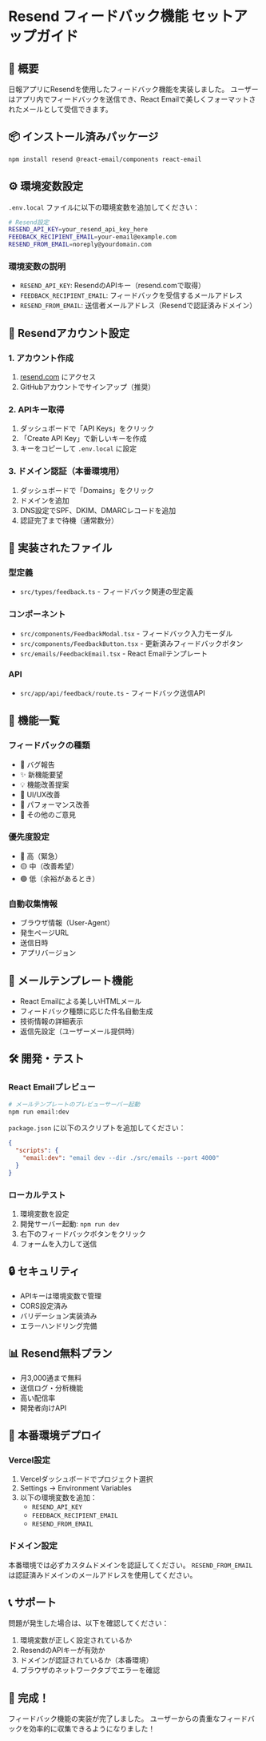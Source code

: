 # Resend フィードバック機能 セットアップガイド

## 🚀 概要

日報アプリにResendを使用したフィードバック機能を実装しました。
ユーザーはアプリ内でフィードバックを送信でき、React Emailで美しくフォーマットされたメールとして受信できます。

## 📦 インストール済みパッケージ

```bash
npm install resend @react-email/components react-email
```

## ⚙️ 環境変数設定

`.env.local` ファイルに以下の環境変数を追加してください：

```bash
# Resend設定
RESEND_API_KEY=your_resend_api_key_here
FEEDBACK_RECIPIENT_EMAIL=your-email@example.com
RESEND_FROM_EMAIL=noreply@yourdomain.com
```

### 環境変数の説明

- `RESEND_API_KEY`: ResendのAPIキー（resend.comで取得）
- `FEEDBACK_RECIPIENT_EMAIL`: フィードバックを受信するメールアドレス
- `RESEND_FROM_EMAIL`: 送信者メールアドレス（Resendで認証済みドメイン）

## 🔧 Resendアカウント設定

### 1. アカウント作成
1. [resend.com](https://resend.com) にアクセス
2. GitHubアカウントでサインアップ（推奨）

### 2. APIキー取得
1. ダッシュボードで「API Keys」をクリック
2. 「Create API Key」で新しいキーを作成
3. キーをコピーして `.env.local` に設定

### 3. ドメイン認証（本番環境用）
1. ダッシュボードで「Domains」をクリック
2. ドメインを追加
3. DNS設定でSPF、DKIM、DMARCレコードを追加
4. 認証完了まで待機（通常数分）

## 📁 実装されたファイル

### 型定義
- `src/types/feedback.ts` - フィードバック関連の型定義

### コンポーネント
- `src/components/FeedbackModal.tsx` - フィードバック入力モーダル
- `src/components/FeedbackButton.tsx` - 更新済みフィードバックボタン
- `src/emails/FeedbackEmail.tsx` - React Emailテンプレート

### API
- `src/app/api/feedback/route.ts` - フィードバック送信API

## 🎯 機能一覧

### フィードバックの種類
- 🐛 バグ報告
- ✨ 新機能要望  
- 💡 機能改善提案
- 🎨 UI/UX改善
- 🚀 パフォーマンス改善
- 💬 その他のご意見

### 優先度設定
- 🔴 高（緊急）
- 🟡 中（改善希望）
- 🟢 低（余裕があるとき）

### 自動収集情報
- ブラウザ情報（User-Agent）
- 発生ページURL
- 送信日時
- アプリバージョン

## 📧 メールテンプレート機能

- React Emailによる美しいHTMLメール
- フィードバック種類に応じた件名自動生成
- 技術情報の詳細表示
- 返信先設定（ユーザーメール提供時）

## 🛠️ 開発・テスト

### React Emailプレビュー
```bash
# メールテンプレートのプレビューサーバー起動
npm run email:dev
```

`package.json` に以下のスクリプトを追加してください：
```json
{
  "scripts": {
    "email:dev": "email dev --dir ./src/emails --port 4000"
  }
}
```

### ローカルテスト
1. 環境変数を設定
2. 開発サーバー起動: `npm run dev`
3. 右下のフィードバックボタンをクリック
4. フォームを入力して送信

## 🔒 セキュリティ

- APIキーは環境変数で管理
- CORS設定済み
- バリデーション実装済み
- エラーハンドリング完備

## 📊 Resend無料プラン

- 月3,000通まで無料
- 送信ログ・分析機能
- 高い配信率
- 開発者向けAPI

## 🚀 本番環境デプロイ

### Vercel設定
1. Vercelダッシュボードでプロジェクト選択
2. Settings → Environment Variables
3. 以下の環境変数を追加：
   - `RESEND_API_KEY`
   - `FEEDBACK_RECIPIENT_EMAIL` 
   - `RESEND_FROM_EMAIL`

### ドメイン設定
本番環境では必ずカスタムドメインを認証してください。
`RESEND_FROM_EMAIL` は認証済みドメインのメールアドレスを使用してください。

## 📞 サポート

問題が発生した場合は、以下を確認してください：

1. 環境変数が正しく設定されているか
2. ResendのAPIキーが有効か
3. ドメインが認証されているか（本番環境）
4. ブラウザのネットワークタブでエラーを確認

## 🎉 完成！

フィードバック機能の実装が完了しました。
ユーザーからの貴重なフィードバックを効率的に収集できるようになりました！
